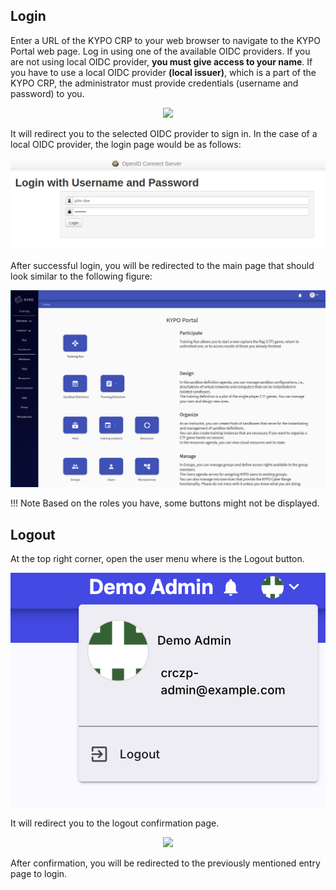 ## Login

Enter a URL of the KYPO CRP to your web browser to navigate to the KYPO Portal web page. Log in using one of the available OIDC providers. If you are not using local OIDC provider, **you must give access to your name**. If you have to use a local OIDC provider **(local issuer)**, which is a part of the KYPO CRP, the administrator must provide credentials (username and password) to you.
<p align="center">
  <img height="130" src="../../img/user-guide-basic/login-and-logout/login-muni-or-local-issuer.png">
</p>

It will redirect you to the selected OIDC provider to sign in. In the case of a local OIDC provider, the login page would be as follows: 

![csirt-mu-issuer](../img/user-guide-basic/login-and-logout/local-oidc-provider-login-window.png)

After successful login, you will be redirected to the main page that should look similar to the following figure:

![kypo-front-page](../img/user-guide-basic/login-and-logout/kypo-portal-home-page.png)

!!! Note
    Based on the roles you have, some buttons might not be displayed. 

## Logout

At the top right corner, open the user menu where is the Logout button. 
<p align="center">
  <img  src="../../img/user-guide-basic/login-and-logout/logout-panel.png">
</p>

It will redirect you to the logout confirmation page.

<p align="center">
  <img height="130" src="../../img/user-guide-basic/login-and-logout/logout-confirmation-page.png">
</p>

After confirmation, you will be redirected to the previously mentioned entry page to login.
